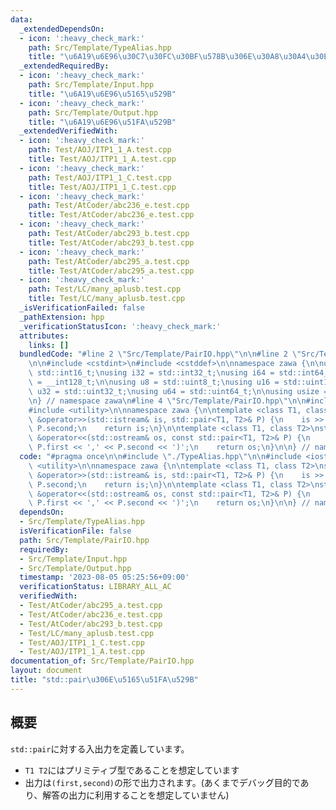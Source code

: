 ```yaml
---
data:
  _extendedDependsOn:
  - icon: ':heavy_check_mark:'
    path: Src/Template/TypeAlias.hpp
    title: "\u6A19\u6E96\u30C7\u30FC\u30BF\u578B\u306E\u30A8\u30A4\u30EA\u30A2\u30B9"
  _extendedRequiredBy:
  - icon: ':heavy_check_mark:'
    path: Src/Template/Input.hpp
    title: "\u6A19\u6E96\u5165\u529B"
  - icon: ':heavy_check_mark:'
    path: Src/Template/Output.hpp
    title: "\u6A19\u6E96\u51FA\u529B"
  _extendedVerifiedWith:
  - icon: ':heavy_check_mark:'
    path: Test/AOJ/ITP1_1_A.test.cpp
    title: Test/AOJ/ITP1_1_A.test.cpp
  - icon: ':heavy_check_mark:'
    path: Test/AOJ/ITP1_1_C.test.cpp
    title: Test/AOJ/ITP1_1_C.test.cpp
  - icon: ':heavy_check_mark:'
    path: Test/AtCoder/abc236_e.test.cpp
    title: Test/AtCoder/abc236_e.test.cpp
  - icon: ':heavy_check_mark:'
    path: Test/AtCoder/abc293_b.test.cpp
    title: Test/AtCoder/abc293_b.test.cpp
  - icon: ':heavy_check_mark:'
    path: Test/AtCoder/abc295_a.test.cpp
    title: Test/AtCoder/abc295_a.test.cpp
  - icon: ':heavy_check_mark:'
    path: Test/LC/many_aplusb.test.cpp
    title: Test/LC/many_aplusb.test.cpp
  _isVerificationFailed: false
  _pathExtension: hpp
  _verificationStatusIcon: ':heavy_check_mark:'
  attributes:
    links: []
  bundledCode: "#line 2 \"Src/Template/PairIO.hpp\"\n\n#line 2 \"Src/Template/TypeAlias.hpp\"\
    \n\n#include <cstdint>\n#include <cstddef>\n\nnamespace zawa {\n\nusing i16 =\
    \ std::int16_t;\nusing i32 = std::int32_t;\nusing i64 = std::int64_t;\nusing i128\
    \ = __int128_t;\n\nusing u8 = std::uint8_t;\nusing u16 = std::uint16_t;\nusing\
    \ u32 = std::uint32_t;\nusing u64 = std::uint64_t;\n\nusing usize = std::size_t;\n\
    \n} // namespace zawa\n#line 4 \"Src/Template/PairIO.hpp\"\n\n#include <iostream>\n\
    #include <utility>\n\nnamespace zawa {\n\ntemplate <class T1, class T2>\nstd::istream\
    \ &operator>>(std::istream& is, std::pair<T1, T2>& P) {\n    is >> P.first >>\
    \ P.second;\n    return is;\n}\n\ntemplate <class T1, class T2>\nstd::ostream\
    \ &operator<<(std::ostream& os, const std::pair<T1, T2>& P) {\n    os << '(' <<\
    \ P.first << ',' << P.second << ')';\n    return os;\n}\n\n} // namespace zawa\n"
  code: "#pragma once\n\n#include \"./TypeAlias.hpp\"\n\n#include <iostream>\n#include\
    \ <utility>\n\nnamespace zawa {\n\ntemplate <class T1, class T2>\nstd::istream\
    \ &operator>>(std::istream& is, std::pair<T1, T2>& P) {\n    is >> P.first >>\
    \ P.second;\n    return is;\n}\n\ntemplate <class T1, class T2>\nstd::ostream\
    \ &operator<<(std::ostream& os, const std::pair<T1, T2>& P) {\n    os << '(' <<\
    \ P.first << ',' << P.second << ')';\n    return os;\n}\n\n} // namespace zawa\n"
  dependsOn:
  - Src/Template/TypeAlias.hpp
  isVerificationFile: false
  path: Src/Template/PairIO.hpp
  requiredBy:
  - Src/Template/Input.hpp
  - Src/Template/Output.hpp
  timestamp: '2023-08-05 05:25:56+09:00'
  verificationStatus: LIBRARY_ALL_AC
  verifiedWith:
  - Test/AtCoder/abc295_a.test.cpp
  - Test/AtCoder/abc236_e.test.cpp
  - Test/AtCoder/abc293_b.test.cpp
  - Test/LC/many_aplusb.test.cpp
  - Test/AOJ/ITP1_1_C.test.cpp
  - Test/AOJ/ITP1_1_A.test.cpp
documentation_of: Src/Template/PairIO.hpp
layout: document
title: "std::pair\u306E\u5165\u51FA\u529B"
---
```


## 概要

`std::pair`に対する入出力を定義しています。
- `T1 T2`にはプリミティブ型であることを想定しています
- 出力は`(first,second)`の形で出力されます。(あくまでデバッグ目的であり、解答の出力に利用することを想定していません)
